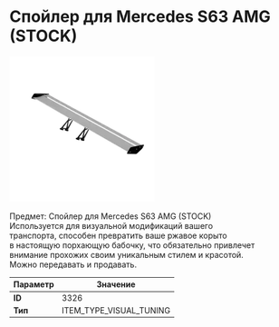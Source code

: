 # Спойлер для Mercedes S63 AMG (STOCK)

![Item Image](../img/3326.webp?raw=true)

Предмет: Спойлер для Mercedes S63 AMG (STOCK)<br>Используется для визуальной модификаций вашего<br>транспорта, способен превратить ваше ржавое корыто<br>в настоящую порхающую бабочку, что обязательно привлечет<br>внимание прохожих своим уникальным стилем и красотой.<br>Можно передавать и продавать.


| Параметр | Значение |
|----------|----------|
| **ID** | 3326 |
| **Тип** | ITEM_TYPE_VISUAL_TUNING |

